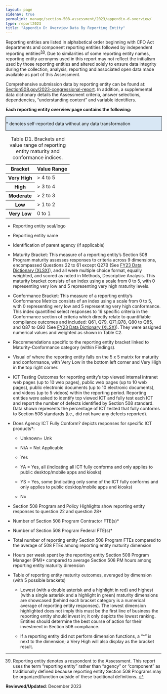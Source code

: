 ```yaml
---
layout: page
sidenav: true
permalink: manage/section-508-assessment/2023/appendix-d-overview/
type: report2023
title: "Appendix D: Overview Data By Reporting Entity"
---
```

Reporting entities are listed in alphabetical order beginning with CFO Act departments and component reporting entities followed by independent reporting entities<sup><a href="#fn39" id="fr39">39</a></sup>. Due to similarities of some reporting entity names, reporting entity acronyms used in this report may not reflect the initialism used by those reporting entities and altered solely to ensure data integrity during the collection, analysis, reporting and associated open data made available as part of this Assessment.

Comprehensive submission data by reporting entity can be found at: [Section508.gov/2023-congressional-report](https://www.section508.gov/2023-congressional-report/). In addition, a supplemental data dictionary details the Assessment criteria, answer selections, dependencies, “understanding content” and variable identifiers.

<span class="text-secondary-darker"><strong>Each reporting entity overview page contains the following:</strong></span>
<div style="width: 100%; border: 1px solid black; background-color: #D8E7F5;" class="border-base radius-lg padding-1">
  <p>* denotes self-reported data without any data transformation</p>
</div>

<table class="usa-table usa-table--borderless .grid-col striped">
<caption>Table D1. Brackets and value range of reporting entity maturity and conformance indices.</caption>
<thead>
    <tr>
        <th scope="col">Bracket</th>
        <th scope="col">Value Range</th>
    </tr>
</thead>
<tbody>
    <tr>
        <th scope="row">Very High</th>
        <td>> 4 to 5</td>
    </tr>
    <tr>
        <th scope="row">High</th>
        <td>> 3 to 4</td>
    </tr>
    <tr>
        <th scope="row">Moderate</th>
        <td>> 2 to 3</td>
    </tr>
    <tr>
        <th scope="row">Low</th>
        <td>> 1 to 2</td>
    </tr>
    <tr>
        <th scope="row">Very Low</th>
        <td>0 to 1</td>
    </tr>
</tbody>
</table>

* Reporting entity seal/logo

* Reporting entity name
            
* Identification of parent agency (if applicable)
            
* Maturity Bracket: This measure of a reporting entity’s Section 508 Program maturity assesses responses to criteria across 9 dimensions, encompassed Questions 22 to 61 except Q27B (See <a href="https://assets.section508.gov/files/reports/cr-2023/FY23%20Governmentwide%20Section%20508%20Assessment%20Data%20Dictionary%20Excel.xlsx">FY23 Data Dictionary (XLSX)</a>), and all were multiple choice format, equally weighted, and scored as noted in Methods, Descriptive Analysis. This maturity bracket consists of an index using a scale from 0 to 5, with 0 representing very low and 5 representing very high maturity levels.

* Conformance Bracket: This measure of a reporting entity’s Conformance Metrics consists of an index using a scale from 0 to 5, with 0 representing very low and 5 representing very high conformance. This index quantified select responses to 16 specific criteria in the Conformance section of criteria which directly relate to quantifiable compliance outcomes and included: Q61, Q79, Q71,Q78, Q80 to Q85, and Q87 to Q92 (See <a href="https://assets.section508.gov/files/reports/cr-2023/FY23%20Governmentwide%20Section%20508%20Assessment%20Data%20Dictionary%20Excel.xlsx">FY23 Data Dictionary (XLSX)</a>). They were assigned numerical values and weighted as shown in Table C2. 

* Recommendations specific to the reporting entity bracket linked to Maturity-Conformance category (within Findings).

* Visual of where the reporting entity falls on the 5 x 5 matrix for maturity and conformance, with Very Low in the bottom left corner and Very High in the top right corner.

* ICT Testing Outcomes for reporting entity’s top viewed internal intranet web pages (up to 10 web pages), public web pages (up to 10 web pages), public electronic documents (up to 10 electronic documents), and videos (up to 5 videos) within the reporting period. Reporting entities were asked to identify top viewed ICT and fully test each ICT and report the number of defects identified by Section 508 standard. Data shown represents the percentage of ICT tested that fully conforms to Section 508 standards (i.e., did not have any defects reported).

* Does Agency ICT Fully Conform? depicts responses for specific ICT products*:

  * Unknown= Unk

  * N/A = Not Applicable

  * Yes

  * YA = Yes, all (indicating all ICT fully conforms and only applies to public desktop/mobile apps and kiosks)

  * YS = Yes, some (indicating only some of the ICT fully conforms and only applies to public desktop/mobile apps and kiosks)

  * No

* Section 508 Program and Policy Highlights show reporting entity responses to question 22
and question 28*

* Number of Section 508 Program Contractor FTE(s)*

* Number of Section 508 Program Federal FTE(s)*

* Total number of reporting entity Section 508 Program FTEs compared to the average of 508 FTEs among reporting entity maturity dimension

* Hours per week spent by the reporting entity Section 508 Program Manager (PM)* compared to average Section 508 PM hours among reporting entity maturity dimension

* Table of reporting entity maturity outcomes, averaged by dimension (with 5 possible brackets)

  * Lowest (with a double asterisk and a highlight in red) and highest (with a single asterisk and a highlight in green) maturity dimensions are showcased (behind each bracket category is a numerical average of reporting entity responses). The lowest dimension highlighted does not imply this must be the first line of business the reporting entity should invest in; it only depicts the lowest ranking. Entities should determine the best course of action for their investment in Section 508 compliance.

  * If a reporting entity did not perform dimension functions, a “^” is next to the dimension; a Very High will also display as the bracket result.

--- 

<div>
    <h2 style="position: absolute; clip: rect(0 0 0 0); visibility: hidden; opacity: 0;" id="footnote-label">Footnotes</h2>
    <ol start="39">
        <li id="fn39">Reporting entity denotes a respondent to the Assessment. This report uses the term “reporting entity” rather than “agency” or “component” as traditionally defined because reporting entity Section 508 Programs may be organized/function outside of these traditional definitions. <a href="#fr39" aria-label="Back to content">↩</a></li>
    </ol>
</div>

**Reviewed/Updated**: December 2023